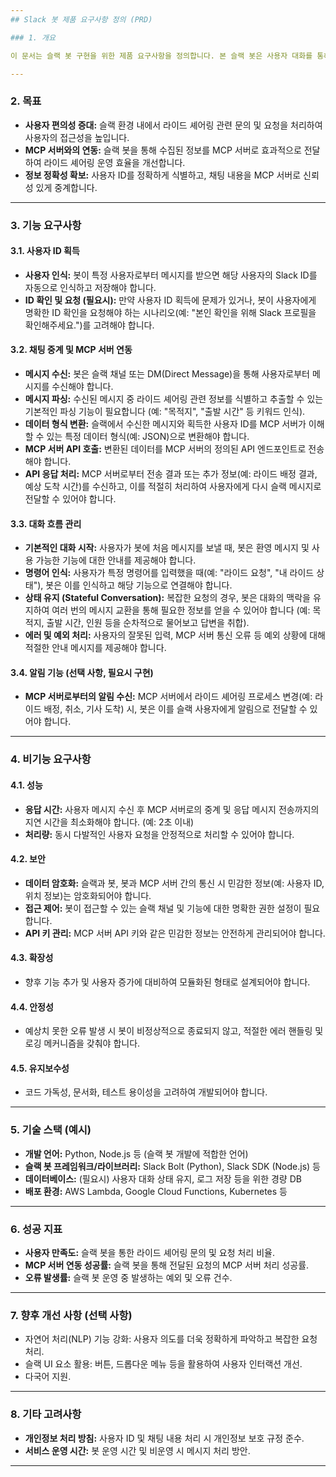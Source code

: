 ```yaml
---
## Slack 봇 제품 요구사항 정의 (PRD)

### 1. 개요

이 문서는 슬랙 봇 구현을 위한 제품 요구사항을 정의합니다. 본 슬랙 봇은 사용자 대화를 통해 **사용자 ID를 획득**하고, 이를 기반으로 **MCP(Mobility Control Platform) 서버에 채팅 내용을 중계**하여 라이드 셰어링 프로세스를 지원하는 것을 목표로 합니다.

---
```

### 2. 목표

* **사용자 편의성 증대:** 슬랙 환경 내에서 라이드 셰어링 관련 문의 및 요청을 처리하여 사용자의 접근성을 높입니다.
* **MCP 서버와의 연동:** 슬랙 봇을 통해 수집된 정보를 MCP 서버로 효과적으로 전달하여 라이드 셰어링 운영 효율을 개선합니다.
* **정보 정확성 확보:** 사용자 ID를 정확하게 식별하고, 채팅 내용을 MCP 서버로 신뢰성 있게 중계합니다.

---
### 3. 기능 요구사항

#### 3.1. 사용자 ID 획득

* **사용자 인식:** 봇이 특정 사용자로부터 메시지를 받으면 해당 사용자의 Slack ID를 자동으로 인식하고 저장해야 합니다.
* **ID 확인 및 요청 (필요시):** 만약 사용자 ID 획득에 문제가 있거나, 봇이 사용자에게 명확한 ID 확인을 요청해야 하는 시나리오(예: "본인 확인을 위해 Slack 프로필을 확인해주세요.")를 고려해야 합니다.

#### 3.2. 채팅 중계 및 MCP 서버 연동

* **메시지 수신:** 봇은 슬랙 채널 또는 DM(Direct Message)을 통해 사용자로부터 메시지를 수신해야 합니다.
* **메시지 파싱:** 수신된 메시지 중 라이드 셰어링 관련 정보를 식별하고 추출할 수 있는 기본적인 파싱 기능이 필요합니다 (예: "목적지", "출발 시간" 등 키워드 인식).
* **데이터 형식 변환:** 슬랙에서 수신한 메시지와 획득한 사용자 ID를 MCP 서버가 이해할 수 있는 특정 데이터 형식(예: JSON)으로 변환해야 합니다.
* **MCP 서버 API 호출:** 변환된 데이터를 MCP 서버의 정의된 API 엔드포인트로 전송해야 합니다.
* **API 응답 처리:** MCP 서버로부터 전송 결과 또는 추가 정보(예: 라이드 배정 결과, 예상 도착 시간)를 수신하고, 이를 적절히 처리하여 사용자에게 다시 슬랙 메시지로 전달할 수 있어야 합니다.

#### 3.3. 대화 흐름 관리

* **기본적인 대화 시작:** 사용자가 봇에 처음 메시지를 보낼 때, 봇은 환영 메시지 및 사용 가능한 기능에 대한 안내를 제공해야 합니다.
* **명령어 인식:** 사용자가 특정 명령어를 입력했을 때(예: "라이드 요청", "내 라이드 상태"), 봇은 이를 인식하고 해당 기능으로 연결해야 합니다.
* **상태 유지 (Stateful Conversation):** 복잡한 요청의 경우, 봇은 대화의 맥락을 유지하여 여러 번의 메시지 교환을 통해 필요한 정보를 얻을 수 있어야 합니다 (예: 목적지, 출발 시간, 인원 등을 순차적으로 물어보고 답변을 취합).
* **에러 및 예외 처리:** 사용자의 잘못된 입력, MCP 서버 통신 오류 등 예외 상황에 대해 적절한 안내 메시지를 제공해야 합니다.

#### 3.4. 알림 기능 (선택 사항, 필요시 구현)

* **MCP 서버로부터의 알림 수신:** MCP 서버에서 라이드 셰어링 프로세스 변경(예: 라이드 배정, 취소, 기사 도착) 시, 봇은 이를 슬랙 사용자에게 알림으로 전달할 수 있어야 합니다.

---
### 4. 비기능 요구사항

#### 4.1. 성능

* **응답 시간:** 사용자 메시지 수신 후 MCP 서버로의 중계 및 응답 메시지 전송까지의 지연 시간을 최소화해야 합니다. (예: 2초 이내)
* **처리량:** 동시 다발적인 사용자 요청을 안정적으로 처리할 수 있어야 합니다.

#### 4.2. 보안

* **데이터 암호화:** 슬랙과 봇, 봇과 MCP 서버 간의 통신 시 민감한 정보(예: 사용자 ID, 위치 정보)는 암호화되어야 합니다.
* **접근 제어:** 봇이 접근할 수 있는 슬랙 채널 및 기능에 대한 명확한 권한 설정이 필요합니다.
* **API 키 관리:** MCP 서버 API 키와 같은 민감한 정보는 안전하게 관리되어야 합니다.

#### 4.3. 확장성

* 향후 기능 추가 및 사용자 증가에 대비하여 모듈화된 형태로 설계되어야 합니다.

#### 4.4. 안정성

* 예상치 못한 오류 발생 시 봇이 비정상적으로 종료되지 않고, 적절한 에러 핸들링 및 로깅 메커니즘을 갖춰야 합니다.

#### 4.5. 유지보수성

* 코드 가독성, 문서화, 테스트 용이성을 고려하여 개발되어야 합니다.

---
### 5. 기술 스택 (예시)

* **개발 언어:** Python, Node.js 등 (슬랙 봇 개발에 적합한 언어)
* **슬랙 봇 프레임워크/라이브러리:** Slack Bolt (Python), Slack SDK (Node.js) 등
* **데이터베이스:** (필요시) 사용자 대화 상태 유지, 로그 저장 등을 위한 경량 DB
* **배포 환경:** AWS Lambda, Google Cloud Functions, Kubernetes 등

---
### 6. 성공 지표

* **사용자 만족도:** 슬랙 봇을 통한 라이드 셰어링 문의 및 요청 처리 비율.
* **MCP 서버 연동 성공률:** 슬랙 봇을 통해 전달된 요청의 MCP 서버 처리 성공률.
* **오류 발생률:** 슬랙 봇 운영 중 발생하는 예외 및 오류 건수.

---
### 7. 향후 개선 사항 (선택 사항)

* 자연어 처리(NLP) 기능 강화: 사용자 의도를 더욱 정확하게 파악하고 복잡한 요청 처리.
* 슬랙 UI 요소 활용: 버튼, 드롭다운 메뉴 등을 활용하여 사용자 인터랙션 개선.
* 다국어 지원.

---
### 8. 기타 고려사항

* **개인정보 처리 방침:** 사용자 ID 및 채팅 내용 처리 시 개인정보 보호 규정 준수.
* **서비스 운영 시간:** 봇 운영 시간 및 비운영 시 메시지 처리 방안.

---
